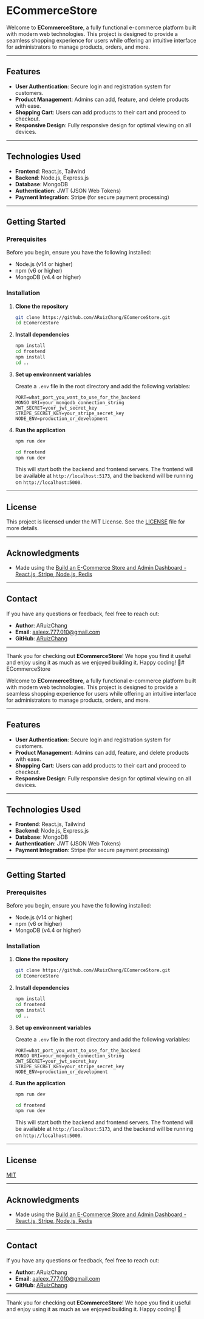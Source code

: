 # ECommerceStore

Welcome to **ECommerceStore**, a fully functional e-commerce platform built with modern web technologies. This project is designed to provide a seamless shopping experience for users while offering an intuitive interface for administrators to manage products, orders, and more.

---

## Features

- **User Authentication**: Secure login and registration system for customers.
- **Product Management**: Admins can add, feature, and delete products with ease.
- **Shopping Cart**: Users can add products to their cart and proceed to checkout.
- **Responsive Design**: Fully responsive design for optimal viewing on all devices.

---

## Technologies Used

- **Frontend**: React.js, Tailwind
- **Backend**: Node.js, Express.js
- **Database**: MongoDB
- **Authentication**: JWT (JSON Web Tokens)
- **Payment Integration**: Stripe (for secure payment processing)

---

## Getting Started

### Prerequisites

Before you begin, ensure you have the following installed:

- Node.js (v14 or higher)
- npm (v6 or higher)
- MongoDB (v4.4 or higher)

### Installation

1. **Clone the repository**

   ```bash
   git clone https://github.com/ARuizChang/EComerceStore.git
   cd EComerceStore
   ```

2. **Install dependencies**

   ```bash
   npm install
   cd frontend
   npm install
   cd ..
   ```

3. **Set up environment variables**

   Create a `.env` file in the root directory and add the following variables:

   ```env
   PORT=what_port_you_want_to_use_for_the_backend
   MONGO_URI=your_mongodb_connection_string
   JWT_SECRET=your_jwt_secret_key
   STRIPE_SECRET_KEY=your_stripe_secret_key
   NODE_ENV=production_or_development
   ```

4. **Run the application**

   ```bash
   npm run dev
   ```
   ```bash
   cd frontend
   npm run dev
   ```

   This will start both the backend and frontend servers. The frontend will be available at `http://localhost:5173`, and the backend will be running on `http://localhost:5000`.

---

## License

This project is licensed under the MIT License. See the [LICENSE](LICENSE) file for more details.

---

## Acknowledgments

- Made using the [Build an E-Commerce Store and Admin Dashboard - React.js, Stripe, Node.js, Redis](https://youtu.be/sX57TLIPNx8?si=JmmIlHWB0ZAoaWAW)

---

## Contact

If you have any questions or feedback, feel free to reach out:

- **Author**: ARuizChang
- **Email**: aaleex.777.010@gmail.com
- **GitHub**: [ARuizChang](https://github.com/ARuizChang)

---

Thank you for checking out **ECommerceStore**! We hope you find it useful and enjoy using it as much as we enjoyed building it. Happy coding! 🚀# ECommerceStore

Welcome to **ECommerceStore**, a fully functional e-commerce platform built with modern web technologies. This project is designed to provide a seamless shopping experience for users while offering an intuitive interface for administrators to manage products, orders, and more.

---

## Features

- **User Authentication**: Secure login and registration system for customers.
- **Product Management**: Admins can add, feature, and delete products with ease.
- **Shopping Cart**: Users can add products to their cart and proceed to checkout.
- **Responsive Design**: Fully responsive design for optimal viewing on all devices.

---

## Technologies Used

- **Frontend**: React.js, Tailwind
- **Backend**: Node.js, Express.js
- **Database**: MongoDB
- **Authentication**: JWT (JSON Web Tokens)
- **Payment Integration**: Stripe (for secure payment processing)

---

## Getting Started

### Prerequisites

Before you begin, ensure you have the following installed:

- Node.js (v14 or higher)
- npm (v6 or higher)
- MongoDB (v4.4 or higher)

### Installation

1. **Clone the repository**

   ```bash
   git clone https://github.com/ARuizChang/EComerceStore.git
   cd EComerceStore
   ```

2. **Install dependencies**

   ```bash
   npm install
   cd frontend
   npm install
   cd ..
   ```

3. **Set up environment variables**

   Create a `.env` file in the root directory and add the following variables:

   ```env
   PORT=what_port_you_want_to_use_for_the_backend
   MONGO_URI=your_mongodb_connection_string
   JWT_SECRET=your_jwt_secret_key
   STRIPE_SECRET_KEY=your_stripe_secret_key
   NODE_ENV=production_or_development
   ```

4. **Run the application**


   ```bash
   npm run dev
   ```
   ```bash
   cd frontend
   npm run dev
   ```

   This will start both the backend and frontend servers. The frontend will be available at `http://localhost:5173`, and the backend will be running on `http://localhost:5000`.

---

## License

[MIT](https://choosealicense.com/licenses/mit/)

---

## Acknowledgments

- Made using the [Build an E-Commerce Store and Admin Dashboard - React.js, Stripe, Node.js, Redis](https://youtu.be/sX57TLIPNx8?si=JmmIlHWB0ZAoaWAW)

---

## Contact

If you have any questions or feedback, feel free to reach out:

- **Author**: ARuizChang
- **Email**: aaleex.777.010@gmail.com
- **GitHub**: [ARuizChang](https://github.com/ARuizChang)

---

Thank you for checking out **ECommerceStore**! We hope you find it useful and enjoy using it as much as we enjoyed building it. Happy coding! 🚀
